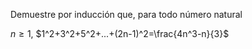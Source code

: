 
Demuestre por inducción que, para todo número natural 

$n\geq 1$, $1^2+3^2+5^2+...+(2n-1)^2=\frac{4n^3-n}{3}$